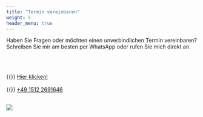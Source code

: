 ```yaml
---
title: "Termin vereinbaren"
weight: 5
header_menu: true
---
```

Haben Sie Fragen oder möchten einen unverbindlichen Termin vereinbaren?<br>
Schreiben Sie mir am besten per WhatsApp oder rufen Sie mich direkt an.

<div class="wrap">
    <div class="floatleftcontact"><br><br>
	
{{<icon name="fa-brands fa-whatsapp">}}&nbsp;<a href="https://wa.me/4915122691646?text=Hallo%20Alex,%0A%0Aich%20m%C3%B6chte%20gerne%20einen%20Termin%20bei%20dir%20vereinbaren.%0AFolgendes%20w%C3%BCrde%20ich%20gerne%20an%20meinem%20Fahrzeug%20machen%20lassen%3A%0A(z.B.%20Inspektion%2C%20Service%2C%20...)%0AWann%20hast%20du%20Zeit%20daf%C3%BCr%3F%0A%0AViele%20Gr%C3%BC%C3%9Fe" target="_blank">Hier klicken!</a>
<br><br>
{{<icon name="fa-solid fa-phone">}}&nbsp;[+49 1512 2691646](tel:+4915122691646)
<br><br>
	</div>
    <div class="floatrightcontact">

<a href="https://wa.me/4915122691646?text=Hallo%20Alex,%0A%0Aich%20m%C3%B6chte%20gerne%20einen%20Termin%20bei%20dir%20vereinbaren.%0AFolgendes%20w%C3%BCrde%20ich%20gerne%20an%20meinem%20Fahrzeug%20machen%20lassen%3A%0A(z.B.%20Inspektion%2C%20Service%2C%20...)%0AWann%20hast%20du%20Zeit%20daf%C3%BCr%3F%0A%0AViele%20Gr%C3%BC%C3%9Fe" target="_blank"><img id="qrcode" src="images/whatsapp-qr-code.png" /></a>
	</div>
</div>
<div style="clear:both"></div>